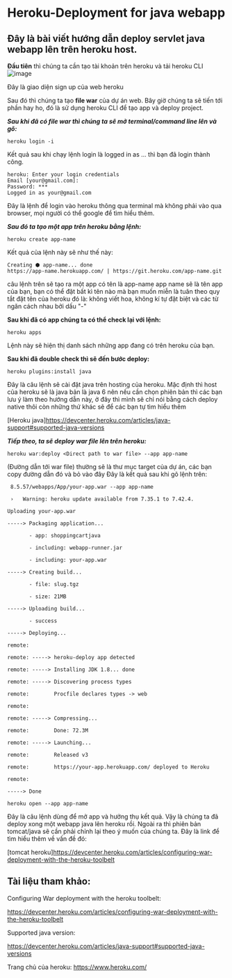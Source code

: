 # Heroku-Deployment for java webapp
## Đây là bài viết hướng dẫn deploy servlet java webapp lên trên heroku host.
**Đầu tiên** thì chúng ta cần tạo tài khoản trên heroku và tải heroku CLI
![image](https://user-images.githubusercontent.com/85113374/131202102-4bda4c14-7b1d-4a62-a151-6578421cc133.png)

Đây là giao diện sign up của web heroku

Sau đó thì chúng ta tạo **file war** của dự án web. Bây giờ chúng ta sẽ tiến tới phần hay ho, đó là sử dụng heroku CLI để tạo app và deploy project.

***Sau khi đã có file war thì chúng ta sẽ mở terminal/command line lên và gõ:***

`heroku login -i`

Kết quả sau khi chạy lệnh login là logged in as ... thì bạn đã login thành công.

```
heroku: Enter your login credentials
Email [your@gmail.com]: 
Password: ***
Logged in as your@gmail.com
```

Đây là lệnh để login vào heroku thông qua terminal mà không phải vào qua browser, mọi người có thể google để tìm hiểu thêm.

***Sau đó ta tạo một app trên heroku bằng lệnh:***

`heroku create app-name`

Kết quả của lệnh này sẽ như thế này: 
```
Creating ⬢ app-name... done
https://app-name.herokuapp.com/ | https://git.heroku.com/app-name.git
```

câu lệnh trên sẽ tạo ra một app có tên là app-name app name sẽ là tên app của bạn, bạn có thể đặt bất kì tên nào mà bạn muốn miễn là tuân theo quy tắt đặt tên của heroku đó là: không viết hoa, không kí tự đặt biệt và các từ ngăn cách nhau bởi dấu "-"

**Sau khi đã có app chúng ta có thể check lại với lệnh:**

`heroku apps`

Lệnh này sẽ hiện thị danh sách những app đang có trên heroku của bạn.

**Sau khi đã double check thì sẽ đến bước deploy:**

`heroku plugins:install java`

Đây là câu lệnh sẽ cài đặt java trên hosting của heroku. Mặc định thì host của heroku sẽ là java bản là java 6 nên nếu cần chọn phiên bản thì các bạn lưu ý làm theo hướng dẫn này, ở đây thì mình sẽ chỉ nói bằng cách deploy native thôi còn những thứ khác sẽ để các bạn tự tìm hiểu thêm

[Heroku java]https://devcenter.heroku.com/articles/java-support#supported-java-versions

***Tiếp theo, ta sẽ deploy war file lên trên heroku:***

`heroku war:deploy <Direct path to war file> --app app-name`

<Direct path to war file> (Đường dẫn tới war file) thường sẽ là thư mục target của dự án, các bạn copy đường dẫn đó và bỏ vào đây
Đây là kết quả sau khi gõ lệnh trên:
 
```
 8.5.57/webapps/App/your-app.war --app app-name
 
 ›   Warning: heroku update available from 7.35.1 to 7.42.4.
 
Uploading your-app.war
 
-----> Packaging application...
 
       - app: shoppingcartjava
 
       - including: webapp-runner.jar
 
       - including: your-app.war
 
-----> Creating build...
 
       - file: slug.tgz
 
       - size: 21MB
 
-----> Uploading build...
 
       - success
 
-----> Deploying...
 
remote: 
 
remote: -----> heroku-deploy app detected
 
remote: -----> Installing JDK 1.8... done
 
remote: -----> Discovering process types
 
remote:        Procfile declares types -> web
 
remote: 
 
remote: -----> Compressing...
 
remote:        Done: 72.3M
 
remote: -----> Launching...
 
remote:        Released v3
 
remote:        https://your-app.herokuapp.com/ deployed to Heroku
 
remote: 
 
-----> Done
```
 
`heroku open --app app-name`
 
 Đây là câu lệnh dùng để mở app và hưởng thụ kết quả. Vậy là chúng ta đã deploy xong một webapp java lên heroku rồi. Ngoài ra thì phiên bản tomcat/java sẽ cần phải chỉnh lại theo ý muốn của chúng ta. Đây là link để tìm hiểu thêm về vấn đề đó:
 
 [tomcat heroku]https://devcenter.heroku.com/articles/configuring-war-deployment-with-the-heroku-toolbelt

## Tài liệu tham khảo:
 
Configuring War deployment with the heroku toolbelt: 
 
https://devcenter.heroku.com/articles/configuring-war-deployment-with-the-heroku-toolbelt
 
Supported java version: 
 
https://devcenter.heroku.com/articles/java-support#supported-java-versions

Trang chủ của heroku: https://www.heroku.com/
